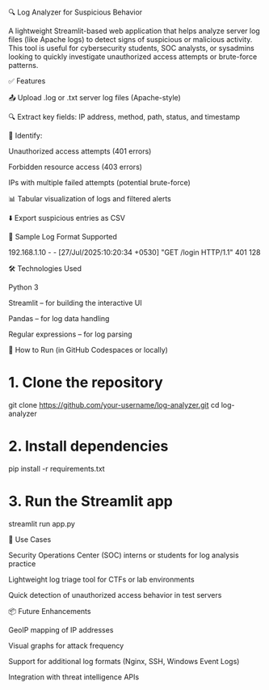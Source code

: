 🔍 Log Analyzer for Suspicious Behavior

A lightweight Streamlit-based web application that helps analyze server log files (like Apache logs) to detect signs of suspicious or malicious activity. This tool is useful for cybersecurity students, SOC analysts, or sysadmins looking to quickly investigate unauthorized access attempts or brute-force patterns.

✅ Features

📤 Upload .log or .txt server log files (Apache-style)

🔍 Extract key fields: IP address, method, path, status, and timestamp

🚨 Identify:

Unauthorized access attempts (401 errors)

Forbidden resource access (403 errors)

IPs with multiple failed attempts (potential brute-force)

📊 Tabular visualization of logs and filtered alerts

⬇️ Export suspicious entries as CSV

📁 Sample Log Format Supported

192.168.1.10 - - [27/Jul/2025:10:20:34 +0530] "GET /login HTTP/1.1" 401 128

🛠 Technologies Used

Python 3

Streamlit – for building the interactive UI

Pandas – for log data handling

Regular expressions – for log parsing

🚀 How to Run (in GitHub Codespaces or locally)

# 1. Clone the repository
git clone https://github.com/your-username/log-analyzer.git
cd log-analyzer

# 2. Install dependencies
pip install -r requirements.txt

# 3. Run the Streamlit app
streamlit run app.py

📌 Use Cases

Security Operations Center (SOC) interns or students for log analysis practice

Lightweight log triage tool for CTFs or lab environments

Quick detection of unauthorized access behavior in test servers

📦 Future Enhancements

GeoIP mapping of IP addresses

Visual graphs for attack frequency

Support for additional log formats (Nginx, SSH, Windows Event Logs)

Integration with threat intelligence APIs

